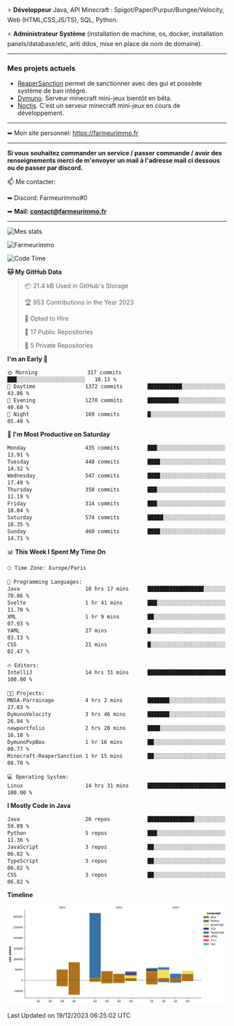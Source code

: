 ⭐ **Développeur** Java, API Minecraft : Spigot/Paper/Purpur/Bungee/Velocity, Web (HTML,CSS,JS/TS), SQL, Python.

⭐ **Administrateur Système** (installation de machine, os, docker, installation panels/database/etc, anti ddos, mise en place de nom de domaine).

---

### Mes projets actuels
- [ReaperSanction](https://www.spigotmc.org/resources/reapersanction.89580/) permet de sanctionner avec des gui et possède système de ban intégré.
- [Dymuno](https://discord.gg/dymuno-community-986460742293282886). Serveur minecraft mini-jeux bientôt en bêta.
- [Noctis](https://discord.gg/ydRurvUJ8U). C'est un serveur minecraft mini-jeux en cours de développement.

---

➥ Mon site personnel: https://farmeurimmo.fr

---

**Si vous souhaitez commander un service / passer commande / avoir des renseignements merci de m'envoyer un mail à l'adresse mail ci dessous ou de passer par discord.**

📫 Me contacter:
 
   ➥ Discord: Farmeurimmo#0
   
   ➥ **Mail: contact@farmeurimmo.fr**

---

![Mes stats](https://github-readme-stats.farmeurimmo.fr/api?username=Farmeurimmo&count_private=true&show_icons=true&theme=radical)

<img src="https://komarev.com/ghpvc/?username=Farmeurimmo" alt="Farmeurimmo" />

<!--START_SECTION:waka-->
![Code Time](http://img.shields.io/badge/Code%20Time-1%2C057%20hrs%2037%20mins-blue)

**🐱 My GitHub Data** 

> 📦 21.4 kB Used in GitHub's Storage 
 > 
> 🏆 953 Contributions in the Year 2023
 > 
> 💼 Opted to Hire
 > 
> 📜 17 Public Repositories 
 > 
> 🔑 5 Private Repositories 
 > 
**I'm an Early 🐤** 

```text
🌞 Morning                317 commits         ███░░░░░░░░░░░░░░░░░░░░░░   10.13 % 
🌆 Daytime                1372 commits        ███████████░░░░░░░░░░░░░░   43.86 % 
🌃 Evening                1270 commits        ██████████░░░░░░░░░░░░░░░   40.60 % 
🌙 Night                  169 commits         █░░░░░░░░░░░░░░░░░░░░░░░░   05.40 % 
```
📅 **I'm Most Productive on Saturday** 

```text
Monday                   435 commits         ███░░░░░░░░░░░░░░░░░░░░░░   13.91 % 
Tuesday                  448 commits         ████░░░░░░░░░░░░░░░░░░░░░   14.32 % 
Wednesday                547 commits         ████░░░░░░░░░░░░░░░░░░░░░   17.49 % 
Thursday                 350 commits         ███░░░░░░░░░░░░░░░░░░░░░░   11.19 % 
Friday                   314 commits         ███░░░░░░░░░░░░░░░░░░░░░░   10.04 % 
Saturday                 574 commits         █████░░░░░░░░░░░░░░░░░░░░   18.35 % 
Sunday                   460 commits         ████░░░░░░░░░░░░░░░░░░░░░   14.71 % 
```


📊 **This Week I Spent My Time On** 

```text
🕑︎ Time Zone: Europe/Paris

💬 Programming Languages: 
Java                     10 hrs 17 mins      ██████████████████░░░░░░░   70.86 % 
Svelte                   1 hr 41 mins        ███░░░░░░░░░░░░░░░░░░░░░░   11.70 % 
XML                      1 hr 9 mins         ██░░░░░░░░░░░░░░░░░░░░░░░   07.93 % 
YAML                     27 mins             █░░░░░░░░░░░░░░░░░░░░░░░░   03.13 % 
CSS                      21 mins             █░░░░░░░░░░░░░░░░░░░░░░░░   02.47 % 

🔥 Editors: 
IntelliJ                 14 hrs 31 mins      █████████████████████████   100.00 % 

🐱‍💻 Projects: 
MNSA-Parrainage          4 hrs 2 mins        ███████░░░░░░░░░░░░░░░░░░   27.83 % 
DymunoVelocity           3 hrs 46 mins       ███████░░░░░░░░░░░░░░░░░░   26.04 % 
newportfolio             2 hrs 20 mins       ████░░░░░░░░░░░░░░░░░░░░░   16.10 % 
DymunoPvpBox             1 hr 16 mins        ██░░░░░░░░░░░░░░░░░░░░░░░   08.77 % 
Minecraft-ReaperSanction 1 hr 15 mins        ██░░░░░░░░░░░░░░░░░░░░░░░   08.70 % 

💻 Operating System: 
Linux                    14 hrs 31 mins      █████████████████████████   100.00 % 
```

**I Mostly Code in Java** 

```text
Java                     26 repos            ███████████████░░░░░░░░░░   59.09 % 
Python                   5 repos             ███░░░░░░░░░░░░░░░░░░░░░░   11.36 % 
JavaScript               3 repos             ██░░░░░░░░░░░░░░░░░░░░░░░   06.82 % 
TypeScript               3 repos             ██░░░░░░░░░░░░░░░░░░░░░░░   06.82 % 
CSS                      3 repos             ██░░░░░░░░░░░░░░░░░░░░░░░   06.82 % 
```



**Timeline**

![Lines of Code chart](https://raw.githubusercontent.com/Farmeurimmo/Farmeurimmo/main/assets/bar_graph.png)


 Last Updated on 19/12/2023 06:25:02 UTC
<!--END_SECTION:waka-->
